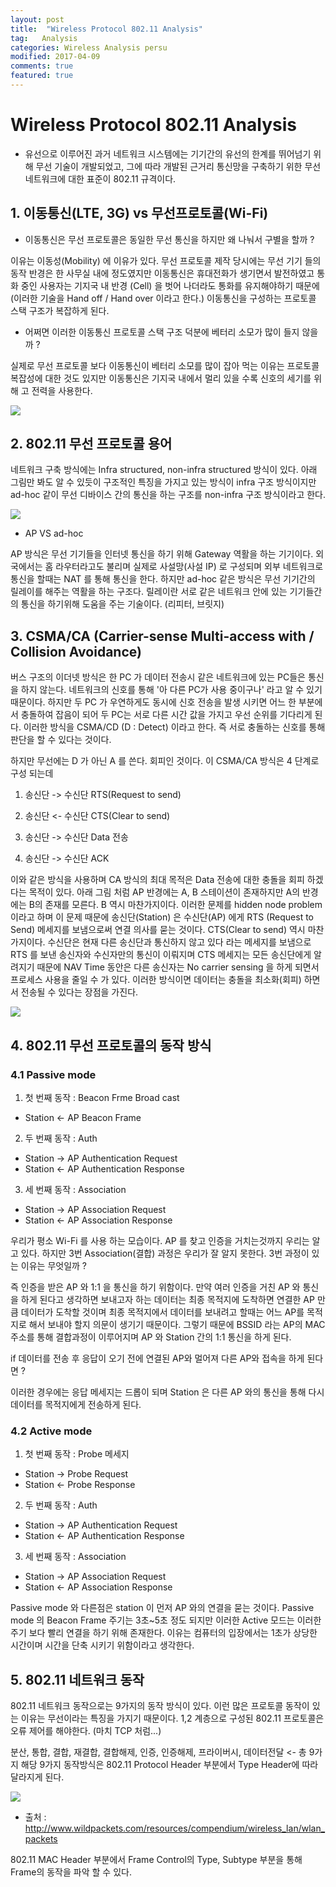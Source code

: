 ```yaml
---
layout: post
title:  "Wireless Protocol 802.11 Analysis"
tag:   Analysis
categories: Wireless Analysis persu
modified: 2017-04-09
comments: true
featured: true
---
```



# Wireless Protocol 802.11 Analysis

- 유선으로 이루어진 과거 네트워크 시스템에는 기기간의 유선의 한계를 뛰어넘기 위해 무선 기술이 개발되었고, 그에 따라 개발된 근거리 통신망을 구축하기 위한 무선 네트워크에 대한 표준이 802.11 규격이다.



## 1. 이동통신(LTE, 3G) vs 무선프로토콜(Wi-Fi)

- 이동통신은 무선 프로토콜은 동일한 무선 통신을 하지만 왜 나눠서 구별을 할까 ?

이유는 이동성(Mobility) 에 이유가 있다. 무선 프로토콜 제작 당시에는 무선 기기 들의 동작 반경은 한 사무실 내에 정도였지만 이동통신은 휴대전화가 생기면서 발전하였고 통화 중인 사용자는 기지국 내 반경 (Cell) 을 벗어 나더라도 통화를 유지해야하기 때문에 (이러한 기술을 Hand off / Hand over 이라고 한다.) 이동통신을 구성하는 프로토콜 스택 구조가 복잡하게 된다.

- 어쩌면 이러한 이동통신 프로토콜 스택 구조 덕분에 베터리 소모가 많이 들지 않을까 ?

실제로 무선 프로토콜 보다 이동통신이 베터리 소모를 많이 잡아 먹는 이유는 프로토콜 복잡성에 대한 것도 있지만 이동통신은 기지국 내에서 멀리 있을 수록 신호의 세기를 위해 고 전력을 사용한다.

<img src="{{ site.url }}/images/persu/0.jpg" style="display: block; margin: auto;">

## 2. 802.11 무선 프로토콜 용어

네트워크 구축 방식에는 Infra structured, non-infra structured 방식이 있다. 아래 그림만 봐도 알 수 있듯이 구조적인 특징을 가지고 있는 방식이 infra 구조 방식이지만 ad-hoc 같이 무선 디바이스 간의 통신을 하는 구조를 non-infra 구조 방식이라고 한다.

<img src="{{ site.url }}/images/persu/1.jpg" style="display: block; margin: auto;">

- AP VS ad-hoc

AP 방식은 무선 기기들을 인터넷 통신을 하기 위해 Gateway 역활을 하는 기기이다. 외국에서는 홈 라우터라고도 불리며 실제로 사설망(사설 IP) 로 구성되며 외부 네트워크로 통신을 할때는 NAT 를 통해 통신을 한다. 하지만 ad-hoc 같은 방식은 무선 기기간의 릴레이를 해주는 역활을 하는 구조다. 릴레이란 서로 같은 네트워크 안에 있는 기기들간의 통신을 하기위해 도움을 주는 기술이다. (리피터, 브릿지)


## 3. CSMA/CA (Carrier-sense Multi-access with / Collision Avoidance)

버스 구조의 이더넷 방식은 한 PC 가 데이터 전송시 같은 네트워크에 있는 PC들은 통신을 하지 않는다. 네트워크의 신호를 통해 '아 다른 PC가 사용 중이구나' 라고 알 수 있기 때문이다. 하지만 두 PC 가 우연하게도 동시에 신호 전송을 발생 시키면 어느 한 부분에서 충돌하여 잡음이 되어 두 PC는 서로 다른 시간 값을 가지고 우선 순위를 기다리게 된다. 이러한 방식을 CSMA/CD (D : Detect) 이라고 한다. 즉 서로 충돌하는 신호를 통해 판단을 할 수 있다는 것이다.

하지만 무선에는 D 가 아닌 A 를 쓴다. 회피인 것이다. 이 CSMA/CA 방식은 4 단계로 구성 되는데

1. 송신단 -> 수신단 RTS(Request to send)

2. 송신단 <- 수신단 CTS(Clear to send)

3. 송신단 -> 수신단 Data 전송

4. 송신단 -> 수신단 ACK

이와 같은 방식을 사용하며 CA 방식의 최대 목적은 Data 전송에 대한 충돌을 회피 하겠다는 목적이 있다. 아래 그림 처럼 AP 반경에는 A, B 스테이션이 존재하지만 A의 반경에는 B의 존재를 모른다. B 역시 마찬가지이다. 이러한 문제를 hidden node problem 이라고 하며 이 문제 때문에 송신단(Station) 은 수신단(AP) 에게 RTS (Request to Send) 메세지를 보냄으로써 연결 의사를 묻는 것이다. CTS(Clear to send) 역시 마찬가지이다. 수신단은 현재 다른 송신단과 통신하지 않고 있다 라는 메세지를 보냄으로 RTS 를 보낸 송신자와 수신자만의 통신이 이뤄지며 CTS 메세지는 모든 송신단에게 알려지기 때문에 NAV Time 동안은 다른 송신자는 No carrier sensing 을 하게 되면서 프로세스 사용을 줄일 수 가 있다. 이러한 방식이면 데이터는 충돌을 최소화(회피) 하면서 전송될 수 있다는 장점을 가진다.

<img src="{{ site.url }}/images/persu/2.jpg" style="display: block; margin: auto;">



## 4. 802.11 무선 프로토콜의 동작 방식

### 4.1 Passive mode

1. 첫 번째 동작 : Beacon Frme Broad cast
- Station <- AP Beacon Frame



2. 두 번째 동작 : Auth
- Station -> AP Authentication Request
- Station <- AP Authentication Response



3. 세 번째 동작 : Association
- Station -> AP Association Request
- Station <- AP Association Response

우리가 평소 Wi-Fi 를 사용 하는 모습이다. AP 를 찾고 인증을 거치는것까지 우리는 알고 있다. 하지만 3번 Association(결합) 과정은 우리가 잘 알지 못한다. 3번 과정이 있는 이유는 무엇일까 ?

즉 인증을 받은 AP 와 1:1 을 통신을 하기 위함이다. 만약 여러 인증을 거친 AP 와 통신을 하게 된다고 생각하면 보내고자 하는 데이터는 최종 목적지에 도착하면 연결한 AP 만큼 데이터가 도착할 것이며 최종 목적지에서 데이터를 보내려고 할때는 어느 AP를 목적지로 해서 보내야 할지 의문이 생기기 때문이다. 그렇기 때문에 BSSID 라는 AP의 MAC 주소를 통해 결합과정이 이루어지며 AP 와 Station 간의 1:1 통신을 하게 된다.

if 데이터를 전송 후 응답이 오기 전에 연결된 AP와 멀어져 다른 AP와 접속을 하게 된다면 ?

이러한 경우에는 응답 메세지는 드롭이 되며 Station 은 다른 AP 와의 통신을 통해 다시 데이터를 목적지에게 전송하게 된다.

### 4.2 Active mode

1. 첫 번째 동작 : Probe 메세지
- Station -> Probe Request
- Station <- Probe Response



2. 두 번째 동작 : Auth
- Station -> AP Authentication Request
- Station <- AP Authentication Response

3. 세 번째 동작 : Association
- Station -> AP Association Request
- Station <- AP Association Response

Passive mode 와 다른점은 station 이 먼저 AP 와의 연결을 묻는 것이다. Passive mode 의 Beacon Frame 주기는 3초~5초 정도 되지만 이러한 Active 모드는 이러한 주기 보다 빨리 연결을 하기 위해 존재한다. 이유는 컴퓨터의 입장에서는 1초가 상당한 시간이며 시간을 단축 시키기 위함이라고 생각한다.

## 5. 802.11 네트워크 동작

802.11 네트워크 동작으로는 9가지의 동작 방식이 있다. 이런 많은 프로토콜 동작이 있는 이유는 무선이라는 특징을 가지기 때문이다. 1,2 계층으로 구성된 802.11 프로토콜은 오류 제어를 해야한다. (마치 TCP 처럼...)

분산, 통합, 결합, 재결합, 결합해제, 인증, 인증해제, 프라이버시, 데이터전달 <- 총 9가지 해당 9가지 동작방식은 802.11 Protocol Header 부분에서 Type Header에 따라 달라지게 된다.

<img src="{{ site.url }}/images/persu/3.jpg" style="display: block; margin: auto;">

- 출처 : http://www.wildpackets.com/resources/compendium/wireless_lan/wlan_packets

802.11 MAC Header 부분에서 Frame Control의 Type, Subtype 부분을 통해 Frame의 동작을 파악 할 수 있다.
